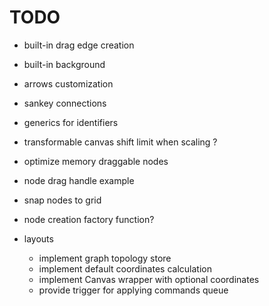 # TODO

- built-in drag edge creation
- built-in background
- arrows customization
- sankey connections
- generics for identifiers
- transformable canvas shift limit when scaling ?
- optimize memory draggable nodes
- node drag handle example
- snap nodes to grid
- node creation factory function?

- layouts

  - implement graph topology store
  - implement default coordinates calculation
  - implement Canvas wrapper with optional coordinates
  - provide trigger for applying commands queue
